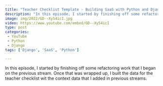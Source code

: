 ```yaml
---
title: "Teacher Checklist Template - Building SaaS with Python and Django #138"
description: "In this episode, I started by finishing off some refactoring work that I began on the previous stream. Once that was wrapped up, I built the data for the teacher checklist with the context data that I added in previous streams."
image: img/2022/GD--Xy54icI.jpg
video: https://www.youtube.com/embed/GD--Xy54icI
type: post
categories:
 - YouTube
 - Python
 - Django
tags: ['Django', 'SaaS', 'Python']

---
```


In this episode, I started by finishing off some refactoring work that I began on the previous stream. Once that was wrapped up, I built the data for the teacher checklist wit the context data that I added in previous streams.
